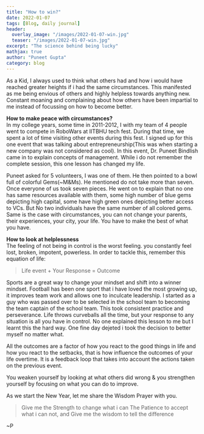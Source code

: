 ```yaml
---
title: "How to win?"
date: 2022-01-07
tags: [Blog, daily journal]
header:
  overlay_image: "/images/2022-01-07-win.jpg"
  teaser: "/images/2022-01-07-win.jpg"
excerpt: "The science behind being lucky"
mathjax: true
author: "Puneet Gupta"
category: blog
---
```



As a Kid, I always used to think what others had and how i would have reached greater heights if i had the same circumstances. This manifested as me being envious of others and highly helpless towards anything new.
Constant moaning and complaining about how others have been impartial to me instead of focussing on how to become better.


**How to make peace with circumstances?** <br />
In my college years, some time in 2011-2012, I with my team of 4 people went to compete in RoboWars at IITBHU tech fest. During that time, we spent a lot of time visiting other events during this fest. I signed up for this one event that was talking about entrepreneurship(This was when starting a new company was not considered as cool). In this event, Dr. Puneet Bindlish came in to explain concepts of management. While i do not remember the complete session, this one lesson has changed my life.

Puneet asked for 5 volunteers, I was one of them. He then pointed to a bowl full of colorful Gems(~M&Ms). He mentioned do not take more than seven.
Once everyone of us took seven pieces. He went on to explain that no one has same resources available with them, some high number of blue gems depicting high capital, some have high green ones depicting better access to VCs. But No two individuals have the same number of all colored gems. Same is the case with circumstances, you can not change your parents, their experiences, your city, your life. You have to make the best of what you have.

**How to look at helplessness** <br />
The feeling of not being in control is the worst feeling. you constantly feel lost, broken, impotent, powerless. In order to tackle this, remember this equation of life:
> Life event + Your Response = Outcome

Sports are a great way to change your mindset and shift into a winner mindset. Football has been one sport that i have loved the most growing up, it improves team work and allows one to inculcate leadership. I started as a guy who was passed over to be selected in the school team to becoming the team captain of the school team.  This took consistent practice and perseverance. Life throws curveballs all the time, but your response to any situation is all you have in control. No one explained this lesson to me but I learnt this the hard way. One fine day dejeted i took the decision to better myself no matter what.

All the outcomes are a factor of how you react to the good things in life and how you react to the setbacks, that is how influence the outcomes of your life overtime. It is a feedback loop that takes into account the actions taken on the previous event.

You weaken yourself by looking at what others did wrong & you strengthen yourself by focusing on what you can do to improve.

As we start the New Year, let me share the Wisdom Prayer with you.
> Give me the Strength to change what i can
> The Patience to accept what i can not,
> and Give me the wisdom to tell the difference

~P

<!-- https://www.youtube.com/watch?v=GrwNen90mMY&ab_channel=ConorNeill -->
